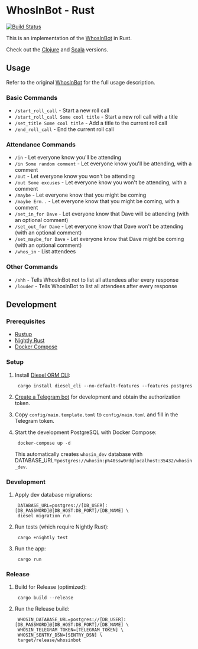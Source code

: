 # WhosInBot - Rust

[![Build Status](https://travis-ci.org/tonylpt/WhosInBot-Rust.svg?branch=master)](https://travis-ci.org/tonylpt/WhosInBot-Rust)

This is an implementation of the [WhosInBot](https://github.com/col/whos_in_bot) in Rust.

Check out the [Clojure](https://github.com/tonylpt/WhosInBot-Clojure) and [Scala](https://github.com/tonylpt/WhosInBot-Scala) versions.

  
## Usage
Refer to the original [WhosInBot](https://github.com/col/whos_in_bot/blob/master/README.md) for the full usage description.

### Basic Commands
- `/start_roll_call` - Start a new roll call
- `/start_roll_call Some cool title` - Start a new roll call with a title
- `/set_title Some cool title` - Add a title to the current roll call
- `/end_roll_call` - End the current roll call

### Attendance Commands
- `/in` - Let everyone know you'll be attending
- `/in Some random comment` - Let everyone know you'll be attending, with a comment
- `/out` - Let everyone know you won't be attending
- `/out Some excuses` - Let everyone know you won't be attending, with a comment
- `/maybe` - Let everyone know that you might be coming
- `/maybe Erm..` - Let everyone know that you might be coming, with a comment
- `/set_in_for Dave` - Let everyone know that Dave will be attending (with an optional comment)
- `/set_out_for Dave` - Let everyone know that Dave won't be attending (with an optional comment)
- `/set_maybe_for Dave` - Let everyone know that Dave might be coming (with an optional comment)
- `/whos_in` - List attendees

### Other Commands
- `/shh` - Tells WhosInBot not to list all attendees after every response
- `/louder` - Tells WhosInBot to list all attendees after every response


## Development

### Prerequisites
- [Rustup](https://rustup.rs/)
- [Nightly Rust](https://github.com/rust-lang/rustup.rs/blob/master/README.md#working-with-nightly-rust)
- [Docker Compose](https://docs.docker.com/compose/install/)


### Setup
1. Install [Diesel ORM CLI](http://diesel.rs/guides/getting-started/):

        cargo install diesel_cli --no-default-features --features postgres

2. [Create a Telegram bot](https://core.telegram.org/bots#creating-a-new-bot) for development and obtain the authorization token.
3. Copy `config/main.template.toml` to `config/main.toml` and fill in the Telegram token.        
4. Start the development PostgreSQL with Docker Compose:

        docker-compose up -d
        
   This automatically creates `whosin_dev` database with DATABASE_URL=`postgres://whosin:p%40ssw0rd@localhost:35432/whosin_dev`.
   
   
### Development
1. Apply dev database migrations:

        DATABASE_URL=postgres://[DB_USER]:[DB_PASSWORD]@[DB_HOST:DB_PORT]/[DB_NAME] \
        diesel migration run
        
2. Run tests (which require Nightly Rust):

        cargo +nightly test
        
3. Run the app:

        cargo run
        

### Release
1. Build for Release (optimized):

        cargo build --release
        
2. Run the Release build:

        WHOSIN_DATABASE_URL=postgres://[DB_USER]:[DB_PASSWORD]@[DB_HOST:DB_PORT]/[DB_NAME] \
        WHOSIN_TELEGRAM_TOKEN=[TELEGRAM_TOKEN] \
        WHOSIN_SENTRY_DSN=[SENTRY_DSN] \
        target/release/whosinbot
